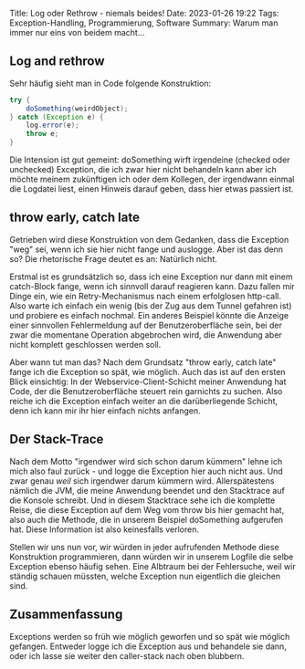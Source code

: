 Title: Log oder Rethrow - niemals beides!
Date: 2023-01-26 19:22
Tags: Exception-Handling, Programmierung, Software
Summary: Warum man immer nur eins von beidem macht...

## Log and rethrow
Sehr häufig sieht man in Code folgende Konstruktion:

``` java
try {
    doSomething(weirdObject);
} catch (Exception e) {
    log.error(e);
    throw e;
}
``` 

Die Intension ist gut gemeint: doSomething wirft irgendeine (checked oder unchecked) Exception, die ich zwar hier nicht behandeln kann aber ich möchte meinem zukünftigen ich oder dem Kollegen, der irgendwann einmal die Logdatei liest, einen Hinweis darauf geben, dass hier etwas passiert ist.

## throw early, catch late
Getrieben wird diese Konstruktion von dem Gedanken, dass die Exception "weg" sei, wenn ich sie hier nicht fange und auslogge. Aber ist das denn so? Die rhetorische Frage deutet es an: Natürlich nicht.

Erstmal ist es grundsätzlich so, dass ich eine Exception nur dann mit einem catch-Block fange, wenn ich sinnvoll darauf reagieren kann. Dazu fallen mir Dinge ein, wie ein Retry-Mechanismus nach einem erfolglosen http-call. Also warte ich einfach ein wenig (bis der Zug aus dem Tunnel gefahren ist) und probiere es einfach nochmal.
Ein anderes Beispiel könnte die Anzeige einer sinnvollen Fehlermeldung auf der Benutzeroberfläche sein, bei der zwar die momentane Operation abgebrochen wird, die Anwendung aber nicht komplett geschlossen werden soll. 

Aber wann tut man das? Nach dem Grundsatz "throw early, catch late" fange ich die Exception so spät, wie möglich.
Auch das ist auf den ersten Blick einsichtig: In der Webservice-Client-Schicht meiner Anwendung hat Code, der die Benutzeroberfläche steuert rein garnichts zu suchen. Also reiche ich die Exception einfach weiter an die darüberliegende Schicht, denn ich kann mir ihr hier einfach nichts anfangen.

## Der Stack-Trace
Nach dem Motto "irgendwer wird sich schon darum kümmern" lehne ich mich also faul zurück - und logge die Exception hier auch nicht aus. Und zwar genau *weil* sich irgendwer darum kümmern wird. Allerspätestens nämlich die JVM, die meine Anwendung beendet und den Stacktrace auf die Konsole schreibt. Und in diesem Stacktrace sehe ich die komplette Reise, die diese Exception auf dem Weg vom throw bis hier gemacht hat, also auch die Methode, die in unserem Beispiel doSomething aufgerufen hat. Diese Information ist also keinesfalls verloren. 

Stellen wir uns nun vor, wir würden in jeder aufrufenden Methode diese Konstruktion programmieren, dann würden wir in unserem Logfile die selbe Exception ebenso häufig sehen. Eine Albtraum bei der Fehlersuche, weil wir ständig schauen müssten, welche Exception nun eigentlich die gleichen sind.  

## Zusammenfassung

Exceptions werden so früh wie möglich geworfen und so spät wie möglich gefangen. Entweder logge ich die Exception aus und behandele sie dann, oder ich lasse sie weiter den caller-stack nach oben blubbern.


